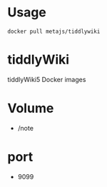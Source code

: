 # Usage
```
docker pull metajs/tiddlywiki
```
# tiddlyWiki
tiddlyWiki5 Docker images
# Volume
- /note
# port
 - 9099
